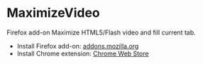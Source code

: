 # MaximizeVideo
Firefox add-on Maximize HTML5/Flash video and fill current tab.

* Install Firefox add-on: [addons.mozilla.org](https://addons.mozilla.org/firefox/addon/maximize-video/)
* Install Chrome extension: [Chrome Web Store](https://chrome.google.com/webstore/detail/maximize-video/bfpkgjlnboeecjmnbhbknmemmckmpomb)

